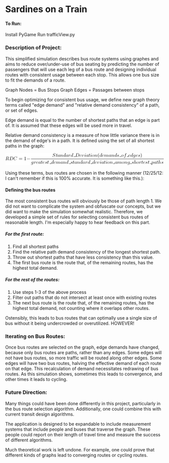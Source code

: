 # Sardines on a Train

#### To Run:
Install PyGame
Run trafficView.py

### Description of Project:
This simplified simulation describes bus route systems using graphes and aims to reduce over/under-use of bus seating by predicting the number of passengers that will use each leg of a bus route and designing individual routes with consistent usage between each stop. This allows one bus size to fit the demands of a route.

Graph Nodes = Bus Stops
Graph Edges = Passages between stops


To begin optimizing for consistent bus usage, we define new graph theory terms called "edge demand" and "relative demand consistency" of a path, or set of edges.

Edge demand is equal to the number of shortest paths that an edge is part of. It is assumed that these edges will be used more in travel.

Relative demand consistency is a measure of how little variance there is in the demand of edge's in a path. It is defined using the set of all shortest paths in the graph:

![Relative Path Demand Consistency](https://github.com/Ondross/sardines_on_trains/blob/master/rdc.gif?raw=true)

Using these terms, bus routes are chosen in the following manner (12/25/12: I can't remember if this is 100% accurate. It is something like this.):

#### Defining the bus routes
The most consistent bus routes will obviously be those of path length 1. We did not want to complicate the system and obfuscate our concepts, but we did want to make the simulation somewhat realistic. Therefore, we developed a simple set of rules for selecting consistent bus routes of reasonable length. I'm especially happy to hear feedback on this part.

##### For the first route:
1. Find all shortest paths
2. Find the relative path demand consistency of the longest shortest path. 
3. Throw out shortest paths that have less consistency than this value.
4. The first bus route is the route that, of the remaining routes, has the highest total demand.

##### For the rest of the routes:
1. Use steps 1-3 of the above process
2. Filter out paths that do not intersect at least once with existing routes
3. The next bus route is the route that, of the remaining routes, has the highest total demand, not counting where it overlaps other routes.

Ostensibly, this leads to bus routes that can optimally use a single size of bus without it being undercrowded or overutilized. HOWEVER!

### Iterating on Bus Routes:
Once bus routes are selected on the graph, edge demands have changed, because only bus routes are paths, rather than any edges. Some edges will not have bus routes, so more traffic will be routed along other edges. Some edges will have two bus routes, halving the effective demand of each route on that edge. This recalculation of demand necessitates redrawing of bus routes. As this simulation shows, sometimes this leads to convergence, and other times it leads to cycling.

### Future Direction:
Many things could have been done differently in this project, particularly in the bus route selection algorithm. Additionally, one could combine this with current transit design algorithms.

The application is designed to be expandable to include measurement systems that include people and buses that traverse the graph. These people could report on their length of travel time and measure the success of different algorithms.

Much theoretical work is left undone. For example, one could prove that different kinds of graphs lead to converging routes or cycling routes.